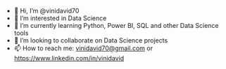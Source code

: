 - 👋 Hi, I’m @vinidavid70
- 👀 I’m interested in Data Science 
- 🌱 I’m currently learning Python, Power BI, SQL and other Data Science tools
- 💞️ I’m looking to collaborate on Data Science projects
- 📫 How to reach me: vinidavid70@gmail.com or https://www.linkedin.com/in/vinidavid


<!---
vinidavid70/vinidavid70 is a ✨ special ✨ repository because its `README.md` (this file) appears on your GitHub profile.
You can click the Preview link to take a look at your changes.
--->
